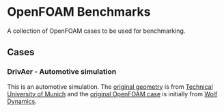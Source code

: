 # OpenFOAM Benchmarks

A collection of OpenFOAM cases to be used for benchmarking.

## Cases

### DrivAer - Automotive simulation

This is an automotive simulation.  The [original geometry](https://www.mw.tum.de/en/aer/research-groups/automotive/drivaer/) is from [Technical University of Munich](https://www.tum.de/en/) and the [original OpenFOAM case](http://www.wolfdynamics.com/validations/drivAer/drivaer.tar.gz) is initially from [Wolf Dynamics](http://www.wolfdynamics.com/).
